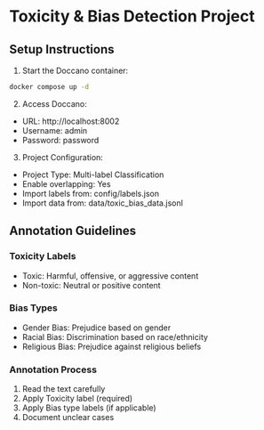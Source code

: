 # Toxicity & Bias Detection Project

## Setup Instructions

1. Start the Doccano container:
```bash
docker compose up -d
```

2. Access Doccano:
- URL: http://localhost:8002
- Username: admin
- Password: password

3. Project Configuration:
- Project Type: Multi-label Classification
- Enable overlapping: Yes
- Import labels from: config/labels.json
- Import data from: data/toxic_bias_data.jsonl

## Annotation Guidelines

### Toxicity Labels
- Toxic: Harmful, offensive, or aggressive content
- Non-toxic: Neutral or positive content

### Bias Types
- Gender Bias: Prejudice based on gender
- Racial Bias: Discrimination based on race/ethnicity
- Religious Bias: Prejudice against religious beliefs

### Annotation Process
1. Read the text carefully
2. Apply Toxicity label (required)
3. Apply Bias type labels (if applicable)
4. Document unclear cases